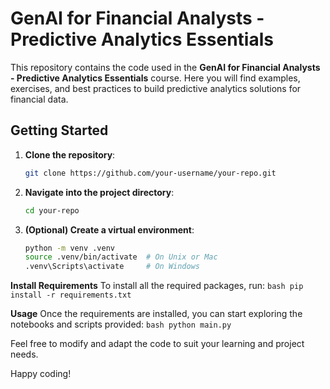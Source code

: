 # GenAI for Financial Analysts - Predictive Analytics Essentials

This repository contains the code used in the **GenAI for Financial Analysts - Predictive Analytics Essentials** course. Here you will find examples, exercises, and best practices to build predictive analytics solutions for financial data.

## Getting Started

1. **Clone the repository**:  
   ```bash
   git clone https://github.com/your-username/your-repo.git
    ```
2. **Navigate into the project directory**:
    ```bash
    cd your-repo
    ```

3. **(Optional) Create a virtual environment**: 
    ```bash
    python -m venv .venv
    source .venv/bin/activate  # On Unix or Mac
    .venv\Scripts\activate     # On Windows
    ```

**Install Requirements**
To install all the required packages, run:
    ```bash
    pip install -r requirements.txt
    ```

**Usage**
Once the requirements are installed, you can start exploring the notebooks and scripts provided:
    ```bash
    python main.py
    ```

Feel free to modify and adapt the code to suit your learning and project needs.

Happy coding!